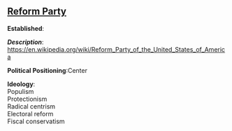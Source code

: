 
## [Reform Party](http://www.reformparty.org/)
**Established**:

***Description***: https://en.wikipedia.org/wiki/Reform_Party_of_the_United_States_of_America  

**Political Positioning**:Center  

**Ideology**:  
Populism  
Protectionism  
Radical centrism  
Electoral reform  
Fiscal conservatism  